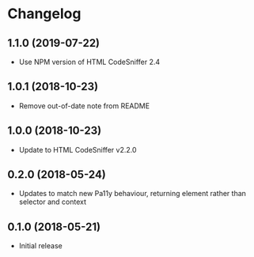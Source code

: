 
# Changelog

## 1.1.0 (2019-07-22)

  * Use NPM version of HTML CodeSniffer 2.4

## 1.0.1 (2018-10-23)

  * Remove out-of-date note from README

## 1.0.0 (2018-10-23)

  * Update to HTML CodeSniffer v2.2.0

## 0.2.0 (2018-05-24)

  * Updates to match new Pa11y behaviour, returning element rather than selector and context

## 0.1.0 (2018-05-21)

  * Initial release
